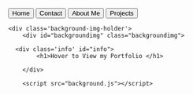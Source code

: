 
<html lang="en">
<head>
    <meta charset="UTF-8">
    <meta http-equiv="X-UA-Compatible" content="IE=edge">
    <link rel="stylesheet" href="navbar.css">
    <link rel="stylesheet" href="background.css">
    <title>Portfolio</title>
</head>
<body>
    <div class='Navbar'>
        <a href="index.html"><button class='Home'>Home</button></a>
        <a href=""><button class='Contact'>Contact</button></a>
        <a href=""><button class='Aboutme'>About Me</button></a>
        <a href=""><button class='Projects'>Projects</button></a>
    </div>

    <div class='background-img-holder'>
        <div id="backgroundimg" class="backgroundimg">
      
      <div class='info' id="info">
            <h1>Hover to View my Portfolio </h1>
                 
        </div>

        <script src="background.js"></script>

            
</body>
</html>
